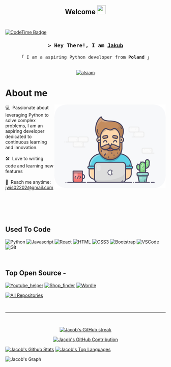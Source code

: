 <h2 align="center">
  Welcome
  <img src="https://media.giphy.com/media/hvRJCLFzcasrR4ia7z/giphy.gif" width="28" height="28">
  <br>
  <br>
</h2>


[![CodeTime Badge](https://img.shields.io/endpoint?style=plastic&color=222&url=https%3A%2F%2Fapi.codetime.dev%2Fshield%3Fid%3D2902%26project%3D%26in=0)](https://codetime.dev)

<!-- Intro  -->
<h3 align="center">
        <samp>&gt; Hey There!, I am
                <b><a target="_blank" href="https://www.linkedin.com/in/jwisnn">Jakub</a></b>
        </samp>
</h3>


<p align="center"> 
  <samp>
    「 I am a aspiring Python developer from <b>Poland</b> 」
    <br>
    <br>
  </samp>
</p>

<p align="center">
 <a href="https://www.linkedin.com/in/jwisnn" target="_blank">
  <img src="https://img.shields.io/badge/LinkedIn-0077B5?style=for-the-badge&logo=linkedin&logoColor=white" alt="alsiam"/>
 </a>
</p>

<!-- About Section -->
 # About me
 
<p>
 <img align="right" width="350" src="/coding.gif" alt="Coding gif" />
  
 💻 &nbsp;Passionate about leveraging Python to solve complex problems, I am an aspiring developer dedicated to continuous learning and innovation. <br/><br/>
 🛠️ &nbsp;Love to writing code and learning new features<br/><br/>
 📧 &nbsp;Reach me anytime: jwis02202@gmail.com<br/><br/>

</p>

<br/>
<br/>
<br/>

## Used To Code

![Python](https://img.shields.io/badge/Python-FFDE57?style=for-the-badge&labelColor=black&logo=python&logoColor=4584B6)
![Javascript](https://img.shields.io/badge/Javascript-F0DB4F?style=for-the-badge&labelColor=black&logo=javascript&logoColor=F0DB4F)
![React](https://img.shields.io/badge/-React-61DBFB?style=for-the-badge&labelColor=black&logo=react&logoColor=61DBFB)
![HTML](https://img.shields.io/badge/HTML5-E34F26?style=for-the-badge&logo=html5&logoColor=white)
![CSS3](https://img.shields.io/badge/CSS3-1572B6?style=for-the-badge&logo=css3&logoColor=white)
![Bootstrap](https://img.shields.io/badge/Bootstrap-563D7C?style=for-the-badge&logo=bootstrap&logoColor=white)
![VSCode](https://img.shields.io/badge/Visual_Studio-0078d7?style=for-the-badge&logo=visual%20studio&logoColor=white)
![Git](https://img.shields.io/badge/Git-F05032?style=for-the-badge&logo=git&logoColor=white)

<br/>

## Top Open Source -
[![Youtube_helper](https://github-readme-stats.vercel.app/api/pin/?username=JacobW22&repo=Youtube_helper&border_color=7F3FBF&bg_color=0D1117&title_color=C9D1D9&text_color=8B949E&icon_color=7F3FBF)](https://github.com/JacobW22/Youtube_helper)
[![Shop_finder](https://github-readme-stats.vercel.app/api/pin/?username=JacobW22&repo=Shop_finder&border_color=7F3FBF&bg_color=0D1117&title_color=C9D1D9&text_color=8B949E&icon_color=7F3FBF)](https://github.com/JacobW22/Shop_finder)
[![Wordle](https://github-readme-stats.vercel.app/api/pin/?username=JacobW22&repo=Wordle&border_color=7F3FBF&bg_color=0D1117&title_color=C9D1D9&text_color=8B949E&icon_color=7F3FBF)](https://github.com/JacobW22/Wordle)

<p align="left">
  <a href="https://github.com/JacobW22?tab=repositories" target="_blank"><img alt="All Repositories" title="All Repositories" src="https://img.shields.io/badge/-All%20Repos-2962FF?style=for-the-badge&logo=koding&logoColor=white"/></a>
</p>

<br/>
<hr/>
<br/>

<p align="center">
  <a href="https://github.com/JacobW22">
    <img src="https://github-readme-streak-stats.herokuapp.com/?user=JacobW22&theme=radical&border=7F3FBF&background=0D1117" alt="Jacob's GitHub streak"/>
  </a>
</p>

<p align="center">
  <a href="https://github.com/JacobW22">
    <img src="https://github-profile-summary-cards.vercel.app/api/cards/profile-details?username=JacobW22&theme=radical" alt="Jacob's GitHub Contribution"/>
  </a>
</p>

<a> 
    <a href="https://github.com/JacobW22"><img alt="Jacob's Github Stats" src="https://denvercoder1-github-readme-stats.vercel.app/api?username=JacobW22&show_icons=true&count_private=true&theme=react&border_color=7F3FBF&bg_color=0D1117&title_color=F85D7F&icon_color=F8D866" height="192px" width="49.5%"/></a>
  <a href="https://github.com/JacobW22"><img alt="Jacob's Top Languages" src="https://denvercoder1-github-readme-stats.vercel.app/api/top-langs/?username=JacobW22&langs_count=8&layout=compact&theme=react&border_color=7F3FBF&bg_color=0D1117&title_color=F85D7F&icon_color=F8D866" height="192px" width="49.5%"/></a>
  <br/>
</a>


![Jacob's Graph](https://github-readme-activity-graph.vercel.app/graph?username=JacobW22&custom_title=Jacob%27s%20GitHub%20Activity%20Graph&bg_color=0D1117&color=7F3FBF&line=7F3FBF&point=7F3FBF&area_color=FFFFFF&title_color=FFFFFF&area=true)
